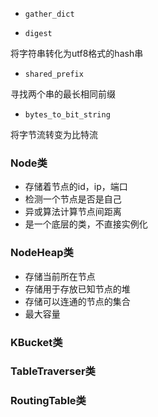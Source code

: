 - `gather_dict`



- `digest`

将字符串转化为utf8格式的hash串

- `shared_prefix`

寻找两个串的最长相同前缀

- `bytes_to_bit_string`

将字节流转变为比特流



### Node类

- 存储着节点的id，ip，端口
- 检测一个节点是否是自己
- 异或算法计算节点间距离
- 是一个底层的类，不直接实例化

### NodeHeap类

- 存储当前所在节点
- 存储用于存放已知节点的堆
- 存储可以连通的节点的集合
- 最大容量

### KBucket类


### TableTraverser类


### RoutingTable类




